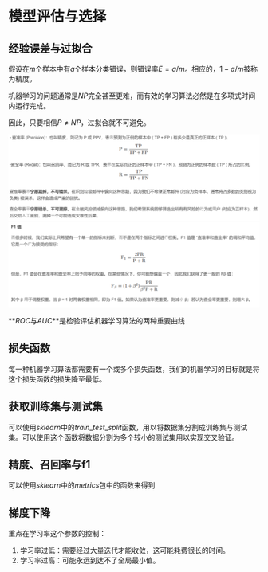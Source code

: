 # 模型评估与选择

## 经验误差与过拟合

假设在$m$个样本中有$a$个样本分类错误，则错误率$E=a/m$。相应的，$1-a/m$被称为精度。

机器学习的问题通常是$NP$完全甚至更难，而有效的学习算法必然是在多项式时间内运行完成。

因此，只要相信$P \ne NP$，过拟合就不可避免。

<img src="模型评估与选择/image-20230208133558446.png" alt="image-20230208133558446" style="zoom:50%;" />

<img src="模型评估与选择/image-20230208133625487.png" alt="image-20230208133625487" style="zoom:50%;" />

**$ROC$与$AUC$**是检验评估机器学习算法的两种重要曲线

## 损失函数

每一种机器学习算法都需要有一个或多个损失函数，我们的机器学习的目标就是将这个损失函数的损失降至最低。

## 获取训练集与测试集

可以使用$sklearn$中的$train\_test\_split$函数，用以将数据集分割成训练集与测试集。可以使用这个函数将数据分割为多个较小的测试集用以实现交叉验证。

## 精度、召回率与f1

可以使用$sklearn$中的$metrics$包中的函数来得到

## 梯度下降

重点在学习率这个参数的控制：

1. 学习率过低：需要经过大量迭代才能收敛，这可能耗费很长的时间。
2. 学习率过高：可能永远到达不了全局最小值。